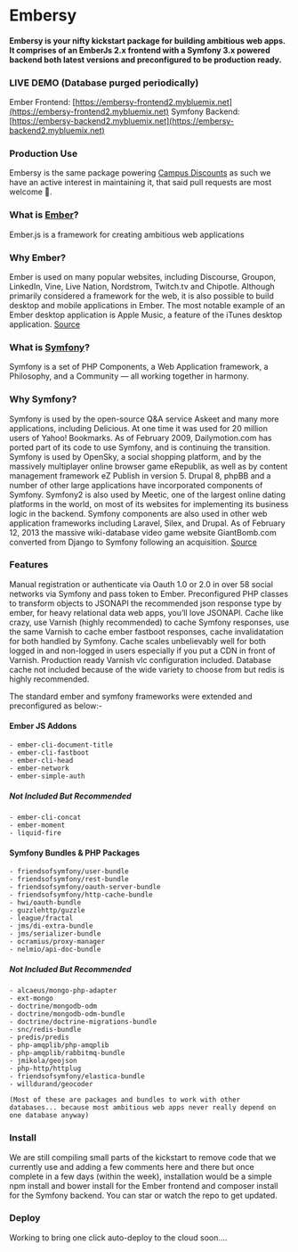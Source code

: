 # Embersy
#### Embersy is your nifty kickstart package for building ambitious web apps. It comprises of an EmberJs 2.x frontend with a Symfony 3.x powered backend both latest versions and preconfigured to be production ready. 

### LIVE DEMO (Database purged periodically)
Ember Frontend: [https://embersy-frontend2.mybluemix.net](https://embersy-frontend2.mybluemix.net)
Symfony Backend: [https://embersy-backend2.mybluemix.net](https://embersy-backend2.mybluemix.net)

### Production Use
Embersy is the same package powering [Campus Discounts](https://campus-discounts.com/) as such we have an active interest in maintaining it, that said pull requests are most welcome .

### What is [Ember](http://emberjs.com)?
Ember.js is a framework for creating ambitious web applications

### Why Ember?
Ember is used on many popular websites, including Discourse, Groupon, LinkedIn, Vine, Live Nation, Nordstrom, Twitch.tv and Chipotle. Although primarily considered a framework for the web, it is also possible to build desktop and mobile applications in Ember. The most notable example of an Ember desktop application is Apple Music, a feature of the iTunes desktop application. [Source](https://en.wikipedia.org/wiki/Ember.js)

### What is [Symfony](http://symfony.com/)?
Symfony is a set of PHP Components, a Web Application framework, a Philosophy, and a Community — all working together in harmony.

### Why Symfony?
Symfony is used by the open-source Q&A service Askeet and many more applications, including Delicious. At one time it was used for 20 million users of Yahoo! Bookmarks. As of February 2009, Dailymotion.com has ported part of its code to use Symfony, and is continuing the transition. Symfony is used by OpenSky, a social shopping platform, and by the massively multiplayer online browser game eRepublik, as well as by content management framework eZ Publish in version 5. Drupal 8, phpBB and a number of other large applications have incorporated components of Symfony. Symfony2 is also used by Meetic, one of the largest online dating platforms in the world, on most of its websites for implementing its business logic in the backend. Symfony components are also used in other web application frameworks including Laravel, Silex, and Drupal. As of February 12, 2013 the massive wiki-database video game website GiantBomb.com converted from Django to Symfony following an acquisition. [Source](https://en.wikipedia.org/wiki/Symfony)

### Features

Manual registration or authenticate via Oauth 1.0 or 2.0 in over 58 social networks via Symfony and pass token to Ember. Preconfigured PHP classes to transform objects to JSONAPI the recommended json response type by ember, for heavy relational data web apps, you’ll love JSONAPI. Cache like crazy, use Varnish (highly recommended) to cache Symfony responses, use the same Varnish to cache ember fastboot responses, cache invalidatation for both handled by Symfony. Cache scales unbelievably well for both logged in and non-logged in users especially if you put a CDN in front of Varnish. Production ready Varnish vlc configuration included. Database cache not included because of the wide variety to choose from but redis is highly recommended.

The standard ember and symfony frameworks were extended and preconfigured as below:-
#### Ember JS Addons
    - ember-cli-document-title
    - ember-cli-fastboot
    - ember-cli-head
    - ember-network
    - ember-simple-auth

##### Not Included But Recommended
    - ember-cli-concat
    - ember-moment
    - liquid-fire

#### Symfony Bundles & PHP Packages
    - friendsofsymfony/user-bundle
    - friendsofsymfony/rest-bundle
    - friendsofsymfony/oauth-server-bundle
    - friendsofsymfony/http-cache-bundle
    - hwi/oauth-bundle
    - guzzlehttp/guzzle
    - league/fractal
    - jms/di-extra-bundle
    - jms/serializer-bundle
    - ocramius/proxy-manager
    - nelmio/api-doc-bundle 

##### Not Included But Recommended
    - alcaeus/mongo-php-adapter
    - ext-mongo
    - doctrine/mongodb-odm
    - doctrine/mongodb-odm-bundle
    - doctrine/doctrine-migrations-bundle
    - snc/redis-bundle
    - predis/predis
    - php-amqplib/php-amqplib
    - php-amqplib/rabbitmq-bundle
    - jmikola/geojson
    - php-http/httplug
    - friendsofsymfony/elastica-bundle
    - willdurand/geocoder

    (Most of these are packages and bundles to work with other databases... because most ambitious web apps never really depend on one database anyway)

### Install
We are still compiling small parts of the kickstart to remove code that we currently use and adding a few comments here and there but once complete in a few days (within the week), installation would be a simple npm install and bower install for the Ember frontend and composer install for the Symfony backend. You can star or watch the repo to get updated.

### Deploy
Working to bring one click auto-deploy to the cloud soon....
